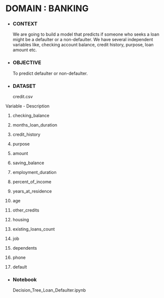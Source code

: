 # DOMAIN : BANKING

- ### CONTEXT 
  We are going to build a model that predicts if someone who seeks a loan might be a defaulter or a non-defaulter. We have several independent variables like, checking account 
  balance, credit history, purpose, loan amount etc.

- ### OBJECTIVE 
  To predict defaulter or non-defaulter.

- ### DATASET 
  credit.csv

Variable - Description 

1. checking_balance

2. months_loan_duration

3. credit_history

4. purpose

5. amount

6. saving_balance

7. employment_duration

8. percent_of_income

9. years_at_residence

10. age

11. other_credits

12. housing

13. existing_loans_count

14. job

15. dependents

16. phone

17. default


- ### Notebook
  Decision_Tree_Loan_Defaulter.ipynb
                                                           